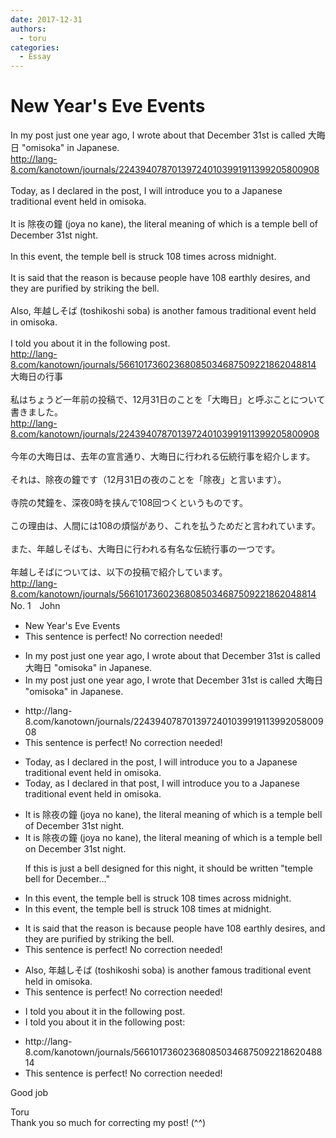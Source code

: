 ```yaml
---
date: 2017-12-31
authors:
  - toru
categories:
  - Essay
---
```


<h1 id="subject_show">New Year's Eve Events</h1>
<div class="date" hidden>Dec 31, 2017 17:26</div>
<div id="post"><div id="body_show_ori">
In my post just one year ago, I wrote about that December 31st is called 大晦日 "omisoka" in Japanese.<br/><a href="http://lang-8.com/kanotown/journals/224394078701397240103991911399205800908" target="_blank">http://lang-8.com/kanotown/journals/224394078701397240103991911399205800908</a><br/><br/>Today, as I declared in the post, I will introduce you to a Japanese traditional event held in omisoka.<br/><br/>It is 除夜の鐘 (joya no kane), the literal meaning of which is a temple bell of December 31st night.<br/><br/>In this event, the temple bell is struck 108 times across midnight.<br/><br/>It is said that the reason is because people have 108 earthly desires, and they are purified by striking the bell.<br/><br/>Also, 年越しそば (toshikoshi soba) is another famous traditional event held in omisoka.<br/><br/>I told you about it in the following post.<br/><a href="http://lang-8.com/kanotown/journals/56610173602368085034687509221862048814" target="_blank">http://lang-8.com/kanotown/journals/56610173602368085034687509221862048814</a>
</div></div>

<!-- more -->

<div id="post_ja"><div id="body_show_mo">
大晦日の行事<br/><br/>私はちょうど一年前の投稿で、12月31日のことを「大晦日」と呼ぶことについて書きました。<br/><a href="http://lang-8.com/kanotown/journals/224394078701397240103991911399205800908" target="_blank">http://lang-8.com/kanotown/journals/224394078701397240103991911399205800908</a><br/><br/>今年の大晦日は、去年の宣言通り、大晦日に行われる伝統行事を紹介します。<br/><br/>それは、除夜の鐘です（12月31日の夜のことを「除夜」と言います）。<br/><br/>寺院の梵鐘を、深夜0時を挟んで108回つくというものです。<br/><br/>この理由は、人間には108の煩悩があり、これを払うためだと言われています。<br/><br/>また、年越しそばも、大晦日に行われる有名な伝統行事の一つです。<br/><br/>年越しそばについては、以下の投稿で紹介しています。<br/><a href="http://lang-8.com/kanotown/journals/56610173602368085034687509221862048814" target="_blank">http://lang-8.com/kanotown/journals/56610173602368085034687509221862048814</a>
</div></div>
<div id="block"><div class="first_name"> No. 1　<span class="just_name">John</span></div><div id="block2">
<ul class="correction_field">
<li class="incorrect">New Year's Eve Events</li>
<li class="corrected perfect">This sentence is perfect! No correction needed!</li>
</ul>
<ul class="correction_field">
<li class="incorrect">In my post just one year ago, I wrote about that December 31st is called 大晦日 "omisoka" in Japanese.</li>
<li class="corrected correct">
In my post just one year ago, I wrote that December 31st is called 大晦日 "omisoka" in Japanese.
</li>
</ul>
<ul class="correction_field">
<li class="incorrect">http://lang-8.com/kanotown/journals/224394078701397240103991911399205800908</li>
<li class="corrected perfect">This sentence is perfect! No correction needed!</li>
</ul>
<ul class="correction_field">
<li class="incorrect">Today, as I declared in the post, I will introduce you to a Japanese traditional event held in omisoka.</li>
<li class="corrected correct">
Today, as I declared in that post, I will introduce you to a Japanese traditional event held in omisoka.
</li>
</ul>
<ul class="correction_field">
<li class="incorrect">It is 除夜の鐘 (joya no kane), the literal meaning of which is a temple bell of December 31st night.</li>
<li class="corrected correct">
It is 除夜の鐘 (joya no kane), the literal meaning of which is a temple bell on December 31st night.
<p class="correction_comment">If this is just a bell designed for this night, it should be written "temple bell for December..."</p>
</li>
</ul>
<ul class="correction_field">
<li class="incorrect">In this event, the temple bell is struck 108 times across midnight.</li>
<li class="corrected correct">
In this event, the temple bell is struck 108 times at midnight.
</li>
</ul>
<ul class="correction_field">
<li class="incorrect">It is said that the reason is because people have 108 earthly desires, and they are purified by striking the bell.</li>
<li class="corrected perfect">This sentence is perfect! No correction needed!</li>
</ul>
<ul class="correction_field">
<li class="incorrect">Also, 年越しそば (toshikoshi soba) is another famous traditional event held in omisoka.</li>
<li class="corrected perfect">This sentence is perfect! No correction needed!</li>
</ul>
<ul class="correction_field">
<li class="incorrect">I told you about it in the following post.</li>
<li class="corrected correct">
I told you about it in the following post:
</li>
</ul>
<ul class="correction_field">
<li class="incorrect">http://lang-8.com/kanotown/journals/56610173602368085034687509221862048814</li>
<li class="corrected perfect">This sentence is perfect! No correction needed!</li>
</ul>
<p class="comment_small">
 Good job
</p>

</div><div class="name"><span class="just_name">Toru</span><br>
Thank you so much for correcting my post! (^^)
</div>
</div>
